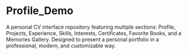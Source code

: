 # Profile_Demo
A personal CV interface repository featuring multiple sections: Profile, Projects, Experience, Skills, Interests, Certificates, Favorite Books, and a Memories Gallery. Designed to present a personal portfolio in a professional, modern, and customizable way.
